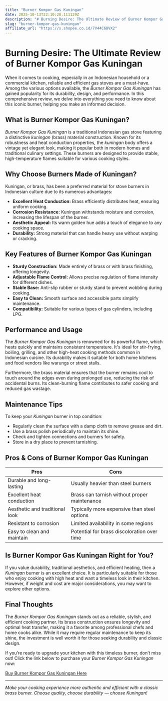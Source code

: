 ```yaml
---
title: "Burner Kompor Gas Kuningan"
date: 2025-10-13T22:10:28.111129Z
description: "# Burning Desire: The Ultimate Review of Burner Kompor Gas Kuningan..."
slug: "burner-kompor-gas-kuningan"
affiliate_url: "https://s.shopee.co.id/7V44C68VX2"
---
```

# Burning Desire: The Ultimate Review of Burner Kompor Gas Kuningan

When it comes to cooking, especially in an Indonesian household or a commercial kitchen, reliable and efficient gas stoves are a must-have. Among the various options available, the *Burner Kompor Gas Kuningan* has gained popularity for its durability, design, and performance. In this comprehensive review, we delve into everything you need to know about this iconic burner, helping you make an informed decision.

## What is Burner Kompor Gas Kuningan?

*Burner Kompor Gas Kuningan* is a traditional Indonesian gas stove featuring a distinctive *kuningan* (brass) material construction. Known for its robustness and heat conduction properties, the *kuningan* body offers a vintage yet elegant look, making it popular both in modern homes and traditional culinary settings. These burners are designed to provide stable, high-temperature flames suitable for various cooking styles.

## Why Choose Burners Made of Kuningan?

Kuningan, or brass, has been a preferred material for stove burners in Indonesian culture due to its numerous advantages:

- **Excellent Heat Conduction:** Brass efficiently distributes heat, ensuring uniform cooking.
- **Corrosion Resistance:** Kuningan withstands moisture and corrosion, increasing the lifespan of the burner.
- **Aesthetic Appeal:** Its warm golden hue adds a touch of elegance to any cooking space.
- **Durability:** Strong material that can handle heavy use without warping or cracking.

## Key Features of Burner Kompor Gas Kuningan

- **Sturdy Construction:** Made entirely of brass or with brass finishing, offering longevity.
- **Adjustable Flame Control:** Allows precise regulation of flame intensity for different dishes.
- **Stable Base:** Anti-slip rubber or sturdy stand to prevent wobbling during cooking.
- **Easy to Clean:** Smooth surface and accessible parts simplify maintenance.
- **Compatibility:** Suitable for various types of gas cylinders, including LPG.

## Performance and Usage

The *Burner Kompor Gas Kuningan* is renowned for its powerful flame, which heats quickly and maintains consistent temperature. It's ideal for stir-frying, boiling, grilling, and other high-heat cooking methods common in Indonesian cuisine. Its durability makes it suitable for both home kitchens and food vendors like warungs or street stalls.

Furthermore, the brass material ensures that the burner remains cool to touch around the edges even during prolonged use, reducing the risk of accidental burns. Its clean-burning flame contributes to safer cooking and reduced gas wastage.

## Maintenance Tips

To keep your *Kuningan* burner in top condition:

- Regularly clean the surface with a damp cloth to remove grease and dirt.
- Use a brass polish periodically to maintain its shine.
- Check and tighten connections and burners for safety.
- Store in a dry place to prevent tarnishing.

## Pros & Cons of Burner Kompor Gas Kuningan

| Pros                            | Cons                                          |
|---------------------------------|----------------------------------------------|
| Durable and long-lasting      | Usually heavier than steel burners           |
| Excellent heat conduction     | Brass can tarnish without proper maintenance |
| Aesthetic and traditional look| Typically more expensive than steel options |
| Resistant to corrosion        | Limited availability in some regions        |
| Easy to clean and maintain    | Potential for brass discoloration over time |

## Is Burner Kompor Gas Kuningan Right for You?

If you value durability, traditional aesthetics, and efficient heating, then a *Kuningan* burner is an excellent choice. It is particularly suitable for those who enjoy cooking with high heat and want a timeless look in their kitchen. However, if weight and cost are major considerations, you may want to explore other options.

## Final Thoughts

The *Burner Kompor Gas Kuningan* stands out as a reliable, stylish, and efficient cooking partner. Its brass construction ensures longevity and optimal heat transfer, making it a favorite among professional chefs and home cooks alike. While it may require regular maintenance to keep its shine, the investment is well worth it for those seeking durability and classic design.

If you’re ready to upgrade your kitchen with this timeless burner, don’t miss out! Click the link below to purchase your *Burner Kompor Gas Kuningan* now:

[Buy Burner Kompor Gas Kuningan Here](https://s.shopee.co.id/7V44C68VX2)

---

*Make your cooking experience more authentic and efficient with a classic brass burner. Choose quality, choose durability — choose Kuningan!*